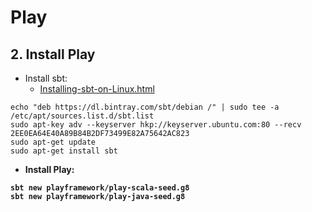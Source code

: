 # Play

## 2. Install Play

    
- Install sbt:
    - [Installing-sbt-on-Linux.html](http://www.scala-sbt.org/release/docs/Installing-sbt-on-Linux.html)
```
echo "deb https://dl.bintray.com/sbt/debian /" | sudo tee -a /etc/apt/sources.list.d/sbt.list
sudo apt-key adv --keyserver hkp://keyserver.ubuntu.com:80 --recv 2EE0EA64E40A89B84B2DF73499E82A75642AC823
sudo apt-get update
sudo apt-get install sbt
```
<b/>

- Install Play:
```
sbt new playframework/play-scala-seed.g8
sbt new playframework/play-java-seed.g8
```